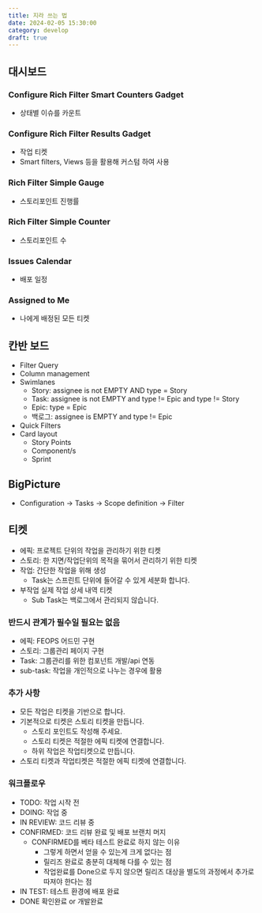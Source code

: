 ```yaml
---
title: 지라 쓰는 법
date: 2024-02-05 15:30:00
category: develop
draft: true
---
```


## 대시보드

### Configure Rich Filter Smart Counters Gadget

- 상태별 이슈를 카운트

### Configure Rich Filter Results Gadget

- 작업 티켓
- Smart filters, Views 등을 활용해 커스텀 하여 사용

### Rich Filter Simple Gauge

- 스토리포인트 진행률

### Rich Filter Simple Counter

- 스토리포인트 수

### Issues Calendar

- 배포 일정

### Assigned to Me

- 나에게 배정된 모든 티켓

## 칸반 보드

- Filter Query
- Column management
- Swimlanes
  - Story: assignee is not EMPTY AND type = Story
  - Task: assignee is not EMPTY and type != Epic and type != Story
  - Epic: type = Epic
  - 백로그: assignee is EMPTY and type != Epic
- Quick Filters
- Card layout
  - Story Points
  - Component/s
  - Sprint

## BigPicture

- Configuration -> Tasks -> Scope definition -> Filter

## 티켓

- 에픽: 프로젝트 단위의 작업을 관리하기 위한 티켓
- 스토리: 한 지면/작업단위의 목적을 묶어서 관리하기 위한 티켓
- 작업: 간단한 작업을 위해 생성
  - Task는 스프린트 단위에 들어갈 수 있게 세분화 합니다.
- 부작업 실제 작업 상세 내역 티켓
  - Sub Task는 백로그에서 관리되지 않습니다.

### 반드시 관계가 필수일 필요는 없음

- 에픽: FEOPS 어드민 구현
- 스토리: 그룹관리 페이지 구현
- Task: 그룹관리를 위한 컴포넌트 개발/api 연동
- sub-task: 작업을 개인적으로 나누는 경우에 활용

### 추가 사항

- 모든 작업은 티켓을 기반으로 합니다.
- 기본적으로 티켓은 스토리 티켓을 만듭니다.
  - 스토리 포인트도 작성해 주세요.
  - 스토리 티켓은 적절한 에픽 티켓에 연결합니다.
  - 하위 작업은 작업티켓으로 만듭니다.
- 스토리 티켓과 작업티켓은 적절한 에픽 티켓에 연결합니다.

### 워크플로우

- TODO: 작업 시작 전
- DOING: 작업 중
- IN REVIEW: 코드 리뷰 중
- CONFIRMED: 코드 리뷰 완료 및 배포 브랜치 머지
  - CONFIRMED를 베타 테스트 완료로 하지 않는 이유
    - 그렇게 하면서 얻을 수 있는게 크게 없다는 점
    - 릴리즈 완료로 충분히 대체해 다를 수 있는 점
    - 작업완료를 Done으로 두지 않으면 릴리즈 대상을 별도의 과정에서 추가로 따져야 한다는 점
- IN TEST: 테스트 환경에 배포 완료
- DONE 확인완료 or 개발완료
